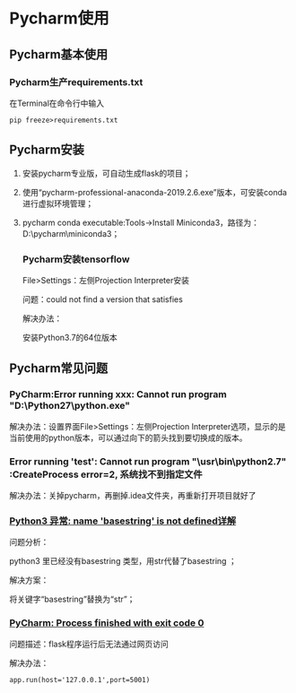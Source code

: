 # Pycharm使用

## Pycharm基本使用

### Pycharm生产requirements.txt

在Terminal在命令行中输入

```shell
pip freeze>requirements.txt
```

## Pycharm安装

1. 安装pycharm专业版，可自动生成flask的项目；

2. 使用“pycharm-professional-anaconda-2019.2.6.exe”版本，可安装conda进行虚拟环境管理；

3. pycharm conda executable:Tools->Install Miniconda3，路径为：D:\pycharm\miniconda3；

   ### Pycharm安装tensorflow 

   File>Settings：左侧Projection Interpreter安装

   问题：could not find a version that satisfies 

   解决办法：

   安装Python3.7的64位版本

   

## Pycharm常见问题

### PyCharm:Error running xxx: Cannot run program "D:\Python27\python.exe"

解决办法：设置界面File>Settings：左侧Projection Interpreter选项，显示的是当前使用的python版本，可以通过向下的箭头找到要切换成的版本。



### Error running 'test': Cannot run program "\usr\bin\python2.7" :CreateProcess error=2, 系统找不到指定文件

解决办法：关掉pycharm，再删掉.idea文件夹，再重新打开项目就好了



### [Python3 异常: name 'basestring' is not defined详解](http://www.itxm.cn/post/18707.html)

问题分析：

python3 里已经没有basestring 类型，用str代替了basestring ；

解决方案：

将关键字“basestring”替换为“str”；

### [PyCharm: Process finished with exit code 0](https://stackoverflow.com/questions/49460212/pycharm-process-finished-with-exit-code-0)

问题描述：flask程序运行后无法通过网页访问

解决办法：

```
app.run(host='127.0.0.1',port=5001)
```


